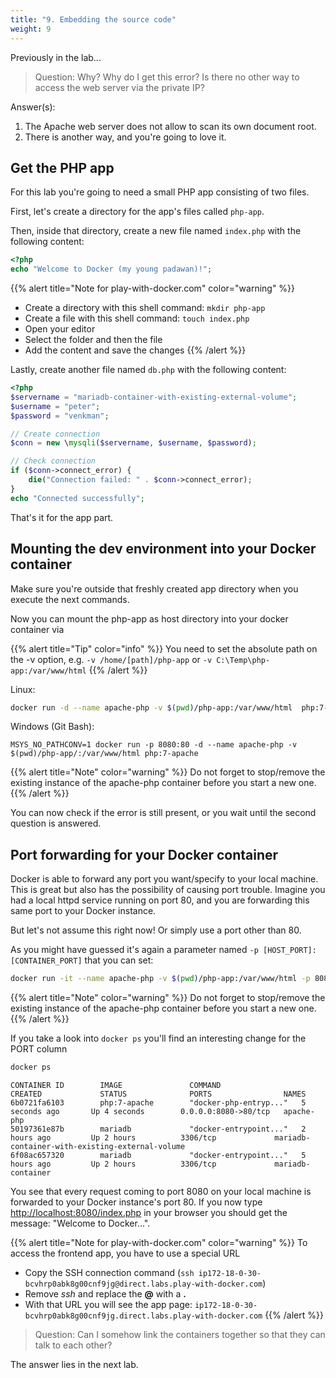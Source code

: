 ```yaml
---
title: "9. Embedding the source code"
weight: 9
---
```


Previously in the lab...

> Question: Why? Why do I get this error? Is there no other way to access the web server via the private IP?

Answer(s):

1. The Apache web server does not allow to scan its own document root.
2. There is another way, and you're going to love it.

## Get the PHP app

For this lab you're going to need a small PHP app consisting of two files.

First, let's create a directory for the app's files called `php-app`.

Then, inside that directory, create a new file named `index.php` with the following content:

```php
<?php
echo "Welcome to Docker (my young padawan)!";
```

{{% alert title="Note for play-with-docker.com" color="warning" %}}
* Create a directory with this shell command: `mkdir php-app`
* Create a file with this shell command: `touch index.php`
* Open your editor
* Select the folder and then the file
* Add the content and save the changes
{{% /alert %}}

Lastly, create another file named `db.php` with the following content:

```php
<?php
$servername = "mariadb-container-with-existing-external-volume";
$username = "peter";
$password = "venkman";

// Create connection
$conn = new \mysqli($servername, $username, $password);

// Check connection
if ($conn->connect_error) {
    die("Connection failed: " . $conn->connect_error);
}
echo "Connected successfully";
```

That's it for the app part.

## Mounting the dev environment into your Docker container

Make sure you're outside that freshly created app directory when you execute the next commands.

Now you can mount the php-app as host directory into your docker container via

{{% alert title="Tip" color="info" %}}
You need to set the absolute path on the -v option, e.g. `-v /home/[path]/php-app` or `-v C:\Temp\php-app:/var/www/html`
{{% /alert %}}

Linux:

```bash
docker run -d --name apache-php -v $(pwd)/php-app:/var/www/html  php:7-apache
```

Windows (Git Bash):

```
MSYS_NO_PATHCONV=1 docker run -p 8080:80 -d --name apache-php -v $(pwd)/php-app/:/var/www/html php:7-apache
```

{{% alert title="Note" color="warning" %}}
Do not forget to stop/remove the existing instance of the apache-php container before you start a new one.
{{% /alert %}}

You can now check if the error is still present, or you wait until the second question is answered.

## Port forwarding for your Docker container

Docker is able to forward any port you want/specify to your local machine. This is great but also has the possibility of causing port trouble.
Imagine you had a local httpd service running on port 80, and you are forwarding this same port to your Docker instance.

But let's not assume this right now! Or simply use a port other than 80.

As you might have guessed it's again a parameter named `-p [HOST_PORT]:[CONTAINER_PORT]` that you can set:

```bash
docker run -it --name apache-php -v $(pwd)/php-app:/var/www/html -p 8080:80 php:7-apache
```

{{% alert title="Note" color="warning" %}}
Do not forget to stop/remove the existing instance of the apache-php container before you start a new one.
{{% /alert %}}

If you take a look into `docker ps` you'll find an interesting change for the PORT column

```bash
docker ps
```

```
CONTAINER ID        IMAGE               COMMAND                  CREATED             STATUS              PORTS                NAMES
6b0721fa6103        php:7-apache        "docker-php-entryp..."   5 seconds ago       Up 4 seconds        0.0.0.0:8080->80/tcp   apache-php
50197361e87b        mariadb             "docker-entrypoint..."   2 hours ago         Up 2 hours          3306/tcp             mariadb-container-with-existing-external-volume
6f08ac657320        mariadb             "docker-entrypoint..."   5 hours ago         Up 2 hours          3306/tcp             mariadb-container
```

You see that every request coming to port 8080 on your local machine is forwarded to your Docker instance's port 80.
If you now type <http://localhost:8080/index.php> in your browser you should get the message: "Welcome to Docker...".

{{% alert title="Note for play-with-docker.com" color="warning" %}}
To access the frontend app, you have to use a special URL

* Copy the SSH connection command (`ssh ip172-18-0-30-bcvhrp0abk8g00cnf9jg@direct.labs.play-with-docker.com`)
* Remove *ssh* and replace the **@** with a **.**
* With that URL you will see the app page: `ip172-18-0-30-bcvhrp0abk8g00cnf9jg.direct.labs.play-with-docker.com`
{{% /alert %}}

> Question: Can I somehow link the containers together so that they can talk to each other?

The answer lies in the next lab.